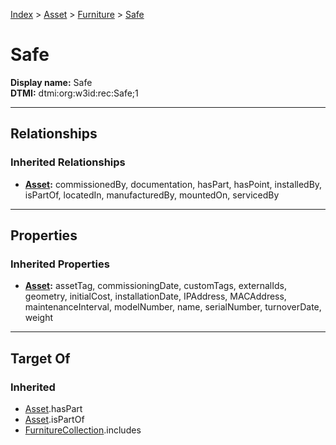 [Index](../../index.md) > [Asset](../Asset.md) > [Furniture](Furniture.md) > [Safe](#)
# Safe

**Display name:** Safe<br />
**DTMI:** dtmi:org:w3id:rec:Safe;1

---

## Relationships

### Inherited Relationships
* **[Asset](../Asset.md):** commissionedBy, documentation, hasPart, hasPoint, installedBy, isPartOf, locatedIn, manufacturedBy, mountedOn, servicedBy

---

## Properties

### Inherited Properties
* **[Asset](../Asset.md):** assetTag, commissioningDate, customTags, externalIds, geometry, initialCost, installationDate, IPAddress, MACAddress, maintenanceInterval, modelNumber, name, serialNumber, turnoverDate, weight

---

## Target Of
### Inherited
* [Asset](../Asset.md).hasPart
* [Asset](../Asset.md).isPartOf
* [FurnitureCollection](../../Collection/FurnitureCollection.md).includes
